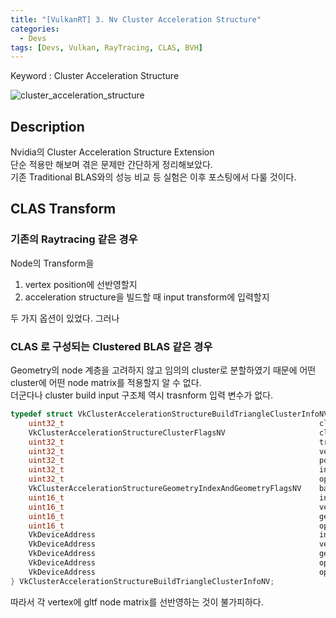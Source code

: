 ```yaml
---
title: "[VulkanRT] 3. Nv Cluster Acceleration Structure"
categories:
  - Devs
tags: [Devs, Vulkan, RayTracing, CLAS, BVH]
---
```

Keyword : Cluster Acceleration Structure


![cluster_acceleration_structure]({{site.baseurl}}/assets/img/cluster_acceleration_structure.jpg)



## Description
Nvidia의 Cluster Acceleration Structure Extension\
단순 적용만 해보며 겪은 문제만 간단하게 정리해보았다.\
기존 Traditional BLAS와의 성능 비교 등 실험은 이후 포스팅에서 다룰 것이다.


## CLAS Transform
### 기존의 Raytracing 같은 경우
Node의 Transform을
1. vertex position에 선반영할지
2. acceleration structure을 빌드할 때 input transform에 입력할지

두 가지 옵션이 있었다. 그러나

### CLAS 로 구성되는 Clustered BLAS 같은 경우
Geometry의 node 계층을 고려하지 않고 임의의 cluster로 분할하였기 때문에 어떤 cluster에 어떤 node matrix를 적용할지 알 수 없다.\
더군다나 cluster build input 구조체 역시 trasnform 입력 변수가 없다.
```c++
typedef struct VkClusterAccelerationStructureBuildTriangleClusterInfoNV {
    uint32_t                                                         clusterID;
    VkClusterAccelerationStructureClusterFlagsNV                     clusterFlags;
    uint32_t                                                         triangleCount:9;
    uint32_t                                                         vertexCount:9;
    uint32_t                                                         positionTruncateBitCount:6;
    uint32_t                                                         indexType:4;
    uint32_t                                                         opacityMicromapIndexType:4;
    VkClusterAccelerationStructureGeometryIndexAndGeometryFlagsNV    baseGeometryIndexAndGeometryFlags;
    uint16_t                                                         indexBufferStride;
    uint16_t                                                         vertexBufferStride;
    uint16_t                                                         geometryIndexAndFlagsBufferStride;
    uint16_t                                                         opacityMicromapIndexBufferStride;
    VkDeviceAddress                                                  indexBuffer;
    VkDeviceAddress                                                  vertexBuffer;
    VkDeviceAddress                                                  geometryIndexAndFlagsBuffer;
    VkDeviceAddress                                                  opacityMicromapArray;
    VkDeviceAddress                                                  opacityMicromapIndexBuffer;
} VkClusterAccelerationStructureBuildTriangleClusterInfoNV;
```
따라서 각 vertex에 gltf node matrix를 선반영하는 것이 불가피하다.